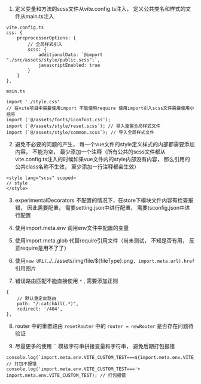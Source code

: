 1. 定义变量和方法的scss文件从vite.config.ts注入， 定义公共类名和样式的文件从main.ts注入
```
vite.config.ts
css: {
    preprocessorOptions: {
        // 全局样式引入
        scss: {
            additionalData: `@import "./src/assets/style/public.scss";`,
            javascriptEnabled: true
        }
    }
},

main.ts

import './style.css'
// 在vite项目中需要使用import 不能使用require 使用import引入scss文件需要使用小括号
import ('@/assets/fonts/iconfont.css');
import (`@/assets/style/reset.scss`); // 导入重置全局样式文件
import (`@/assets/style/common.scss`); // 导入全局样式文件
```

2. 避免不必要的问题的产生， 每一个vue文件的style定义样式的内部都需要添加内容， 不能为空， 最少添加一个注释（所有公共的scss文件都从vite.config.ts注入的时候如果vue文件内的style内部没有内容， 那么引用的公共class名称不生效， 至少添加一行注释都会生效）
```
<style lang="scss" scoped>
// style
</style>
```

3. experimentalDecorators 不配置的情况下，在store下模块文件内容有检查报错， 因此需要配置， 需要setting.json中进行配置， 需要tsconfig.json中进行配置

4. 使用import.meta.env 调用env文件中配置的变量
5. 使用import.meta.glob 代替require引用文件（尚未测试， 不知是否有用， 反正require是用不了了）
6. 使用`new URL(`../../assets/img/file/${fileType}.png`, import.meta.url).href`引用图片
7. 错误路由匹配不能直接使用 `*` , 需要添加正则
```
{
    // 默认重定向路由
    path: "/:catchAll(.*)",
    redirect: '/404',
},
```

8. router 中的重置路由 `resetRouter` 中的 `router = newRouter` 是否存在问题待验证

9. 尽量更多的使用 `` 模板字符串拼接变量和字符串， 避免后期打包报错
```
console.log(`import.meta.env.VITE_CUSTOM_TEST===${import.meta.env.VITE_CUSTOM_TEST}`); // 打包不报错
console.log('import.meta.env.VITE_CUSTOM_TEST==='+ import.meta.env.VITE_CUSTOM_TEST); // 打包报错
```
